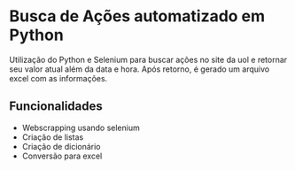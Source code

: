 # Busca de Ações automatizado em Python

Utilização do Python e Selenium para buscar ações no site da uol e retornar seu valor atual além da data e hora. Após retorno, é gerado um arquivo excel com as informações.


## Funcionalidades

- Webscrapping usando selenium
- Criação de listas
- Criação de dicionário
- Conversão para excel
